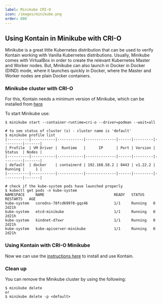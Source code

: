 ```yaml
---
label: Minikube CRI-O
icon: /images/minikube.png
order: 800
---
```


## Using Kontain in Minikube with CRI-O
Minikube is a great little Kubernetes distribution that can be used to verify Kontain working with Vanilla Kubernetes distributions.  Usually, Minikube comes with VirtualBox in order to create the relevant Kubernetes Master and Worker nodes.  But, Minikube can also launch in Docker in Docker (DIND) mode, where it launches quickly in Docker, where the Master and Worker nodes are plain Docker containers.

### Minikube cluster with CRI-O
For this, Kontain needs a minimum version of Minikube, which can be installed from [here](https://minikube.sigs.k8s.io/docs/start/)

To start Minikube use:
```shell
$ minikube start --container-runtime=cri-o --driver=podman --wait=all

# to see status of cluster (s) - cluster name is 'default'
$ minikube profile list
|----------|-----------|------------|--------------|------|---------|---------|-------|
| Profile  | VM Driver |  Runtime   |      IP      | Port | Version | Status  | Nodes |
|----------|-----------|------------|--------------|------|---------|---------|-------|
| default  | docker    | containerd | 192.168.58.2 | 8443 | v1.22.2 | Running |     1 |
|----------|-----------|------------|--------------|------|---------|---------|-------|

# check if the kube-system pods have launched properly
$ kubectl get pods -n kube-system
NAMESPACE     NAME                                READY   STATUS    RESTARTS   AGE
kube-system   coredns-78fcd69978-gqz46            1/1     Running   0          2d21h
kube-system   etcd-minikube                       1/1     Running   0          2d21h
kube-system   kindnet-d7xwr                       1/1     Running   0          2d21h
kube-system   kube-apiserver-minikube             1/1     Running   0          2d21h
```

### Using Kontain with CRI-O Minikube
Now we can use the [instructions here](/guide/getting_started/kubenetes/) to install and use Kontain.

### Clean up
You can remove the Minikube cluster by using the following:

```shell
$ minikube delete
or 
$ minikube delete -p <default>
```
